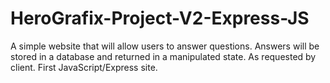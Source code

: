 # HeroGrafix-Project-V2-Express-JS
A simple website that will allow users to answer questions. Answers will be stored in a database and returned in a manipulated state. As requested by client. First JavaScript/Express site.
